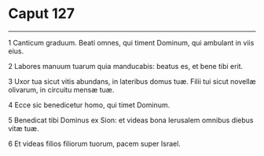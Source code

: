 # Caput 127

***

1 Canticum graduum. Beati omnes, qui timent Dominum, qui ambulant in viis eius.

2 Labores manuum tuarum quia manducabis: beatus es, et bene tibi erit.

3 Uxor tua sicut vitis abundans, in lateribus domus tuæ. Filii tui sicut novellæ olivarum, in circuitu mensæ tuæ.

4 Ecce sic benedicetur homo, qui timet Dominum.

5 Benedicat tibi Dominus ex Sion: et videas bona Ierusalem omnibus diebus vitæ tuæ.

6 Et videas filios filiorum tuorum, pacem super Israel.

